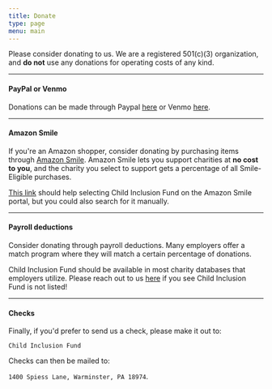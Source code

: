 ```yaml
---
title: Donate 
type: page
menu: main
---
```


Please consider donating to us.
We are a registered 501(c)(3) organization, and **do not** use any donations for operating costs of any kind.

---

#### PayPal or Venmo

Donations can be made through Paypal [here](https://paypal.me/childinclusionfund) or Venmo [here](https://venmo.com/u/childinclusionfund).

---

#### Amazon Smile

If you're an Amazon shopper, consider donating by purchasing items through [Amazon Smile](https://smile.amazon.com/ch/85-3647903).
Amazon Smile lets you support charities at **no cost to you**, and the charity you select to support gets a percentage of all Smile-Eligible purchases.

[This link](https://smile.amazon.com/ch/85-3647903) should help selecting Child Inclusion Fund on the Amazon Smile portal, but you could also search for it manually.

---

#### Payroll deductions

Consider donating through payroll deductions.
Many employers offer a match program where they will match a certain percentage of donations.

Child Inclusion Fund should be available in most charity databases that employers utilize.
Please reach out to us [here](mailto:contact-us+charity-databases@childinclusionfund.com) if you see Child Inclusion Fund is not listed!

---

#### Checks

Finally, if you'd prefer to send us a check, please make it out to:

`Child Inclusion Fund`

Checks can then be mailed to:

`1400 Spiess Lane, Warminster, PA 18974`.

